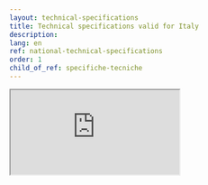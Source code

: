 ```yaml
---
layout: technical-specifications
title: Technical specifications valid for Italy
description:
lang: en
ref: national-technical-specifications
order: 1
child_of_ref: specifiche-tecniche
---
```


<div class="embed-responsive embed-responsive-21by9">
  <iframe class="embed-responsive-item" src="https://notier.regione.emilia-romagna.it/docs/" title="Technical specifications valid for Italy"></iframe>
</div>
